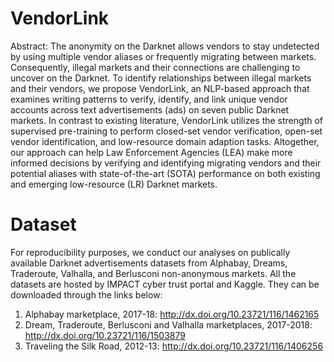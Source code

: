 # VendorLink
Abstract: The anonymity on the Darknet allows vendors to stay undetected by using multiple vendor aliases or frequently migrating between markets. Consequently, illegal markets and their connections are challenging to uncover on the Darknet. To identify relationships between illegal markets and their vendors, we propose VendorLink, an NLP-based approach that examines writing patterns to verify, identify, and link unique vendor accounts across text advertisements (ads) on seven public Darknet markets. In contrast to existing literature, VendorLink utilizes the strength of supervised pre-training to perform closed-set vendor verification, open-set vendor identification, and low-resource domain adaption tasks. Altogether, our approach can help Law Enforcement Agencies (LEA) make more informed decisions by verifying and identifying migrating vendors and their potential aliases with state-of-the-art (SOTA) performance on both existing and emerging low-resource (LR) Darknet markets.

# Dataset
For reproducibility purposes, we conduct our analyses on publically available Darknet advertisements datasets from Alphabay, Dreams, Traderoute, Valhalla, and Berlusconi non-anonymous markets. All the datasets are hosted by IMPACT cyber trust portal and Kaggle. They can be downloaded through the links below:

1) Alphabay marketplace, 2017-18: http://dx.doi.org/10.23721/116/1462165
2) Dream, Traderoute, Berlusconi and Valhalla marketplaces, 2017-2018: http://dx.doi.org/10.23721/116/1503879
3) Traveling the Silk Road, 2012-13: http://dx.doi.org/10.23721/116/1406256
